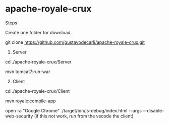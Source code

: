 # apache-royale-crux


Steps

Create one folder for download.

git clone https://github.com/gustavodecarli/apache-royale-crux.git

1. Server

cd ./apache-royale-crux/Server

mvn tomcat7:run-war


2. Client

cd ./apache-royale-crux/Client

mvn royale:compile-app
 
open -a "Google Chrome" ./target/bin/js-debug/index.html --args --disable-web-security 
(if this not work, run from the vscode the client)
